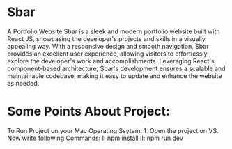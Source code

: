 # Sbar
A Portfolio Website
Sbar is a sleek and modern portfolio website built with React JS, showcasing the developer's projects and skills in a visually appealing way. With a responsive design and smooth navigation, Sbar provides an excellent user experience, allowing visitors to effortlessly explore the developer's work and accomplishments. Leveraging React's component-based architecture, Sbar's development ensures a scalable and maintainable codebase, making it easy to update and enhance the website as needed.
# Some Points About Project:
To Run Project on your Mac Operating Ssytem:
1: Open the project on VS.
Now write following Commands:
I: npm install
II: npm run dev



